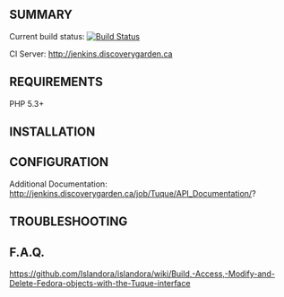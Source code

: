 
SUMMARY
-------

Current build status:
[![Build Status](https://travis-ci.org/Islandora/tuque.png?branch=1.x)](https://travis-ci.org/Islandora/tuque)

CI Server:
http://jenkins.discoverygarden.ca

REQUIREMENTS
------------

PHP 5.3+

INSTALLATION
------------

CONFIGURATION
-------------

Additional Documentation:
http://jenkins.discoverygarden.ca/job/Tuque/API_Documentation/?

TROUBLESHOOTING
---------------

F.A.Q.
------

https://github.com/Islandora/islandora/wiki/Build,-Access,-Modify-and-Delete-Fedora-objects-with-the-Tuque-interface
